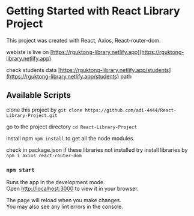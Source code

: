 # Getting Started with React Library Project

This project was created with React, Axios, React-router-dom.

webiste is live on [https://rguktong-library.netlify.app](https://rguktong-library.netlify.app)

check students data [https://rguktong-library.netlify.app/students](https://rguktong-library.netlify.app/students) path

## Available Scripts

clone this project by `git clone https://github.com/adi-4444/React-Library-Project.git`

go to the project directory `cd React-Library-Project`

install npm `npm install` to get all the node modules.

check in package.json if these libraries not installed try
install libraries by `npm i axios react-router-dom`

### `npm start`

Runs the app in the development mode.\
Open [http://localhost:3000](http://localhost:3000) to view it in your browser.

The page will reload when you make changes.\
You may also see any lint errors in the console.
